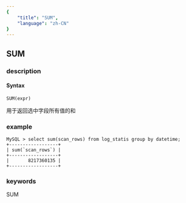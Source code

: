 ```yaml
---
{
    "title": "SUM",
    "language": "zh-CN"
}
---
```


<!-- 
Licensed to the Apache Software Foundation (ASF) under one
or more contributor license agreements.  See the NOTICE file
distributed with this work for additional information
regarding copyright ownership.  The ASF licenses this file
to you under the Apache License, Version 2.0 (the
"License"); you may not use this file except in compliance
with the License.  You may obtain a copy of the License at

  http://www.apache.org/licenses/LICENSE-2.0

Unless required by applicable law or agreed to in writing,
software distributed under the License is distributed on an
"AS IS" BASIS, WITHOUT WARRANTIES OR CONDITIONS OF ANY
KIND, either express or implied.  See the License for the
specific language governing permissions and limitations
under the License.
-->

## SUM
### description
#### Syntax

`SUM(expr)`


用于返回选中字段所有值的和

### example
```
MySQL > select sum(scan_rows) from log_statis group by datetime;
+------------------+
| sum(`scan_rows`) |
+------------------+
|       8217360135 |
+------------------+
```
### keywords
SUM
